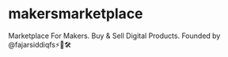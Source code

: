 # makersmarketplace
Marketplace For Makers. Buy &amp; Sell Digital Products. Founded by @fajarsiddiqfs⚡🚀🛠️
